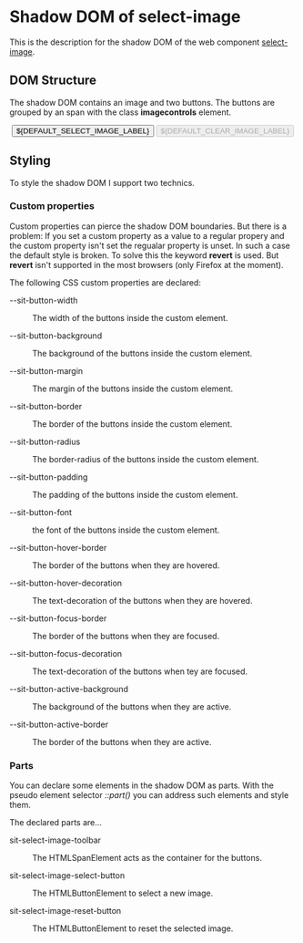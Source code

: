# Shadow DOM of select-image
This is the description for the shadow DOM of the web component
[select-image](../README.md).

## DOM Structure
The shadow DOM contains an image and two buttons. The buttons are grouped by
an span with the class **imagecontrols** element.

  <img alt="" />
  <span id="imagecontrols" part="sit-select-image-toolbar">
    <button id="selectImage" type="button"
      part="sit-select-image-select-button">${DEFAULT_SELECT_IMAGE_LABEL}</button>
    <button id="clearImage" type="button" disabled="disabled"
      part="sit-select-image-reset-button">${DEFAULT_CLEAR_IMAGE_LABEL}</button>
  </span>

## Styling
To style the shadow DOM I support two technics.

### Custom properties

Custom properties can pierce the shadow DOM boundaries. But there is a problem:
If you set a custom property as a value to a regular propery and the custom
property isn't set the regualar property is unset. In such a case the default
style is broken. To solve this the keyword **revert** is used. But **revert**
isn't supported in the most browsers (only Firefox at the moment).

The following CSS custom properties are declared:

<dl>
  <dt>--sit-button-width</dt>
  <dd><p>The width of the buttons inside the custom element.</p></dd>

  <dt>--sit-button-background</dt>
  <dd><p>The background of the buttons inside the custom element.</p></dd>

  <dt>--sit-button-margin</dt>
  <dd><p>The margin of the buttons inside the custom element.</p></dd>

  <dt>--sit-button-border</dt>
  <dd><p>The border of the buttons inside the custom element.</p></dd>

  <dt>--sit-button-radius</dt>
  <dd><p>The border-radius of the buttons inside the custom element.</p></dd>

  <dt>--sit-button-padding</dt>
  <dd><p>The padding of the buttons inside the custom element.</p></dd>

  <dt>--sit-button-font</dt>
  <dd><p>the font of the buttons inside the custom element.</p></dd>

  <dt>--sit-button-hover-border</dt>
  <dd><p>The border of the buttons when they are hovered.</p></dd>

  <dt>--sit-button-hover-decoration</dt>
  <dd><p>The text-decoration of the buttons when they are hovered.</p></dd>

  <dt>--sit-button-focus-border</dt>
  <dd><p>The border of the buttons when they are focused.</p></dd>

  <dt>--sit-button-focus-decoration</dt>
  <dd><p>The text-decoration of the buttons when tey are focused.</p></dd>

  <dt>--sit-button-active-background</dt>
  <dd><p>The background of the buttons when they are active.</p></dd>

  <dt>--sit-button-active-border</dt>
  <dd><p>The border of the buttons when they are active.</p></dd>
</dl>

### Parts

You can declare some elements in the shadow DOM as parts. With the pseudo
element selector *::part()* you can address such elements and style them.

The declared parts are&hellip;

<dt>
  <dt>sit-select-image-toolbar</dt>
  <dd><p>The HTMLSpanElement acts as the container for the buttons.</p></dd>

  <dt>sit-select-image-select-button</dt>
  <dd><p>The HTMLButtonElement to select a new image.</p></dd>

  <dt>sit-select-image-reset-button</dt>
  <dd><p>The HTMLButtonElement to reset the selected image.</p></dd>
</dt>
